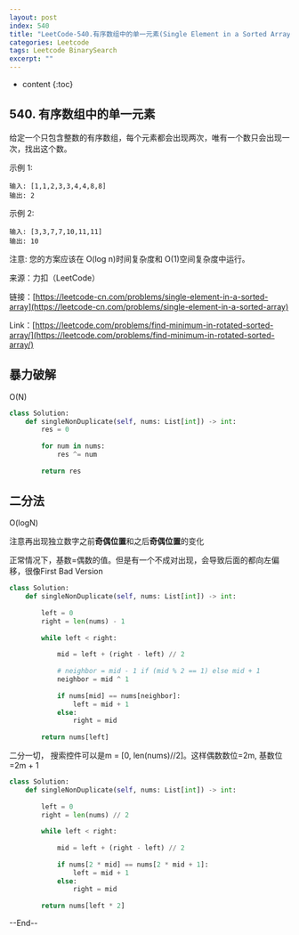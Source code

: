 ```yaml
---
layout: post
index: 540
title: "LeetCode-540.有序数组中的单一元素(Single Element in a Sorted Array)"
categories: Leetcode
tags: Leetcode BinarySearch
excerpt: ""
---
```


* content
{:toc}

## 540. 有序数组中的单一元素

给定一个只包含整数的有序数组，每个元素都会出现两次，唯有一个数只会出现一次，找出这个数。

示例 1:

```
输入: [1,1,2,3,3,4,4,8,8]
输出: 2
```

示例 2:

```
输入: [3,3,7,7,10,11,11]
输出: 10
```

注意: 您的方案应该在 O(log n)时间复杂度和 O(1)空间复杂度中运行。

来源：力扣（LeetCode）

链接：[https://leetcode-cn.com/problems/single-element-in-a-sorted-array](https://leetcode-cn.com/problems/single-element-in-a-sorted-array)

Link：[https://leetcode.com/problems/find-minimum-in-rotated-sorted-array/](https://leetcode.com/problems/find-minimum-in-rotated-sorted-array/)


## 暴力破解

O(N)

```python
class Solution:
    def singleNonDuplicate(self, nums: List[int]) -> int:
        res = 0
        
        for num in nums:
            res ^= num
            
        return res
```

## 二分法

O(logN)

注意再出现独立数字之前**奇偶位置**和之后**奇偶位置**的变化

正常情况下，基数=偶数的值。但是有一个不成对出现，会导致后面的都向左偏移，很像First Bad Version

```python
class Solution:
    def singleNonDuplicate(self, nums: List[int]) -> int:
        
        left = 0
        right = len(nums) - 1
        
        while left < right:
            
            mid = left + (right - left) // 2
            
            # neighbor = mid - 1 if (mid % 2 == 1) else mid + 1
            neighbor = mid ^ 1
            
            if nums[mid] == nums[neighbor]:
                left = mid + 1
            else:
                right = mid
            
        return nums[left]
```

二分一切， 搜索控件可以是m = [0, len(nums)//2]。这样偶数数位=2m, 基数位=2m + 1

```python
class Solution:
    def singleNonDuplicate(self, nums: List[int]) -> int:
        
        left = 0
        right = len(nums) // 2
        
        while left < right:
            
            mid = left + (right - left) // 2
            
            if nums[2 * mid] == nums[2 * mid + 1]:
                left = mid + 1
            else:
                right = mid
            
        return nums[left * 2]
```

--End--
